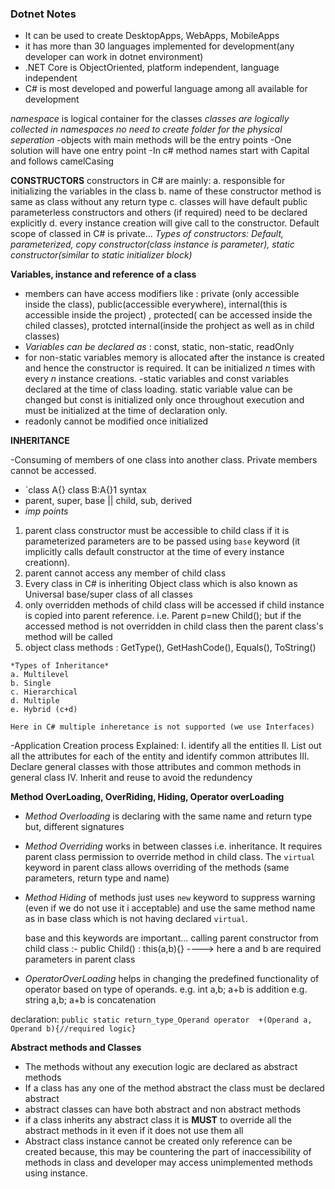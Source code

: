 ### Dotnet Notes

- It can be used to create DesktopApps, WebApps, MobileApps
- it has more than 30 languages implemented for development(any developer can work in dotnet environment)
- .NET Core is ObjectOriented, platform independent, language independent
- C# is most developed and powerful language among all available for development

*namespace* is logical container for the classes
*classes are logically collected in namespaces no need to create folder for the physical seperation*
 -objects with main methods will be the entry points
 -One solution will have one entry point
 -In c# method names start with Capital and follows camelCasing
 
 **CONSTRUCTORS**
 constructors in C# are mainly:
a. responsible for initializing the variables in the class
b. name of these constructor method is same as class without any return type
c. classes will have default public parameterless constructors and others (if required) need to be declared explicitly
d. every instance creation will give call to the constructor.
  Default scope of classed in C# is private...
 *Types of constructors: Default, parameterized, copy constructor(class instance is parameter), static constructor(similar to static initializer block)*
 
   **Variables, instance and reference of a class**
   - members can have access modifiers like : private (only accessible inside the class), public(accessible everywhere), internal(this is accessible inside the project) , protected( can be accessed inside the chiled classes), protcted internal(inside the prohject as well as in child classes)
   - *Variables can be declared as* : const, static, non-static, readOnly
   - for non-static variables memory is allocated after the instance is created and hence the constructor is required. It can be initialized *n* times with every *n* instance creations.
   -static variables and const variables declared at the time of class loading. static variable value can be changed but const is initialized only once throughout execution and must be initialized at the time of declaration only.
   - readonly cannot be modified once initialized
   
   
   **INHERITANCE**
   
   -Consuming of members of one class into another class. Private members cannot be accessed.
   - `class A{} class B:A{}1 syntax
   - parent, super, base || child, sub, derived
   - *imp points*
   1. parent class constructor must be accessible to child class if it is parameterized parameters are to be passed using `base` keyword (it implicitly calls default constructor at the time of every instance creationn). 
   2. parent cannot access any member of child class
   3. Every class in C# is inheriting Object class which is also known as Universal base/super class of all classes
   4. only overridden methods of child class will be accessed if child instance is copied into parent reference. i.e. Parent p=new Child();
but if the accessed method is not overridden in child class then the parent class's method will be called
  5. object class methods : GetType(), GetHashCode(), Equals(), ToString()
  
    *Types of Inheritance*
    a. Multilevel
    b. Single
    c. Hierarchical
    d. Multiple
    e. Hybrid (c+d)
    
    Here in C# multiple inheretance is not supported (we use Interfaces)
    
   -Application Creation process Explained:
I. identify all the entities
II. List out all the attributes for each of the entity and identify common attributes
III. Declare general classes with those attributes and common methods in general class
IV. Inherit and reuse to avoid the redundency

**Method OverLoading, OverRiding, Hiding, Operator overLoading**
- *Method Overloading* is declaring with the same name and return type but, different signatures
- *Method Overriding* works in between classes i.e. inheritance. It requires parent class permission to override method in child class. The `virtual` keyword in parent class allows overriding of the methods (same parameters, return type and name)
- *Method Hiding* of methods just uses `new` keyword to suppress warning (even if we do not use it i acceptable) and use the same method name as in base class which is not having declared `virtual`.
  
  base and this keywords are important...
  calling parent constructor from child class :- public Child() : this(a,b){} ----> here a and b are required parameters in parent class
 - *OperatorOverLoading* helps in changing the predefined functionality of operator based on type of operands.
    e.g. int a,b;
a+b is addition
 e.g. string a,b;
a+b is concatenation

declaration: 
`public static return_type_Operand operator 
+(Operand a, Operand b){//required logic}`

 **Abstract methods and Classes**
- The methods without any execution logic are declared as abstract methods
- If a class has any one of the method abstract the class must be declared abstract
- abstract classes can have both abstract and non abstract methods
- if a class inherits any abstract class it is **MUST** to override all the abstract methods in it even if it does not use them all
- Abstract class instance cannot be created only reference can be created because, this may be countering the part of inaccessibility of methods in class and developer may access unimplemented methods using instance.
    
